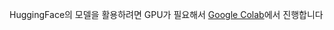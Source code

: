 HuggingFace의 모델을 활용하려면 GPU가 필요해서 [Google Colab](https://colab.research.google.com/drive/1xAj9U42GWKcTY4XGjE4HSgdF8qOd4HpS?usp=sharing)에서 진행합니다